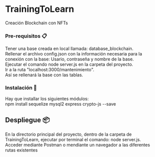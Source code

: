 # TrainingToLearn
Creación Blockchain con NFTs

### Pre-requisitos 📋
Tener una base creada en local llamada: database_blockchain.<br />
Rellenar el archivo config.json con la información necesaria para la conexión con la base: Usario, contraseña y nombre de la base.<br />
Ejecutar el comando node server.js en la carpeta del proyecto.<br />
Ir a la ruta "localhost:3000/mantenimiento".<br />
Así se rellenará la base con las tablas.<br />

### Instalación 🔧
Hay que installar los siguientes módulos:<br />
npm install sequelize mysql2 express crypto-js --save

## Despliegue 📦
En la directorio principal del proyecto, dentro de la carpeta de TrainingToLearn, ejecutar por terminal el comando: node server.js.<br />
Acceder mediante Postman o mendiante un navegador a las diferentes rutas existentes<br />
